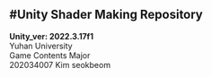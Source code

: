 #Unity Shader Making Repository
---
**Unity_ver: 2022.3.17f1**  
Yuhan University  
Game Contents Major  
202034007 Kim seokbeom  
